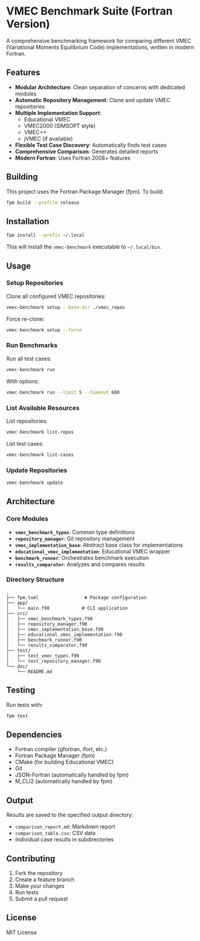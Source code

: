 # VMEC Benchmark Suite (Fortran Version)

A comprehensive benchmarking framework for comparing different VMEC (Variational Moments Equilibrium Code) implementations, written in modern Fortran.

## Features

- **Modular Architecture**: Clean separation of concerns with dedicated modules
- **Automatic Repository Management**: Clone and update VMEC repositories
- **Multiple Implementation Support**:
  - Educational VMEC
  - VMEC2000 (SIMSOPT style)
  - VMEC++
  - jVMEC (if available)
- **Flexible Test Case Discovery**: Automatically finds test cases
- **Comprehensive Comparison**: Generates detailed reports
- **Modern Fortran**: Uses Fortran 2008+ features

## Building

This project uses the Fortran Package Manager (fpm). To build:

```bash
fpm build --profile release
```

## Installation

```bash
fpm install --prefix ~/.local
```

This will install the `vmec-benchmark` executable to `~/.local/bin`.

## Usage

### Setup Repositories

Clone all configured VMEC repositories:
```bash
vmec-benchmark setup --base-dir ./vmec_repos
```

Force re-clone:
```bash
vmec-benchmark setup --force
```

### Run Benchmarks

Run all test cases:
```bash
vmec-benchmark run
```

With options:
```bash
vmec-benchmark run --limit 5 --timeout 600
```

### List Available Resources

List repositories:
```bash
vmec-benchmark list-repos
```

List test cases:
```bash
vmec-benchmark list-cases
```

### Update Repositories

```bash
vmec-benchmark update
```

## Architecture

### Core Modules

- **`vmec_benchmark_types`**: Common type definitions
- **`repository_manager`**: Git repository management
- **`vmec_implementation_base`**: Abstract base class for implementations
- **`educational_vmec_implementation`**: Educational VMEC wrapper
- **`benchmark_runner`**: Orchestrates benchmark execution
- **`results_comparator`**: Analyzes and compares results

### Directory Structure

```
.
├── fpm.toml                 # Package configuration
├── app/
│   └── main.f90            # CLI application
├── src/
│   ├── vmec_benchmark_types.f90
│   ├── repository_manager.f90
│   ├── vmec_implementation_base.f90
│   ├── educational_vmec_implementation.f90
│   ├── benchmark_runner.f90
│   └── results_comparator.f90
├── test/
│   ├── test_vmec_types.f90
│   └── test_repository_manager.f90
└── doc/
    └── README.md
```

## Testing

Run tests with:
```bash
fpm test
```

## Dependencies

- Fortran compiler (gfortran, ifort, etc.)
- Fortran Package Manager (fpm)
- CMake (for building Educational VMEC)
- Git
- JSON-Fortran (automatically handled by fpm)
- M_CLI2 (automatically handled by fpm)

## Output

Results are saved to the specified output directory:
- `comparison_report.md`: Markdown report
- `comparison_table.csv`: CSV data
- Individual case results in subdirectories

## Contributing

1. Fork the repository
2. Create a feature branch
3. Make your changes
4. Run tests
5. Submit a pull request

## License

MIT License